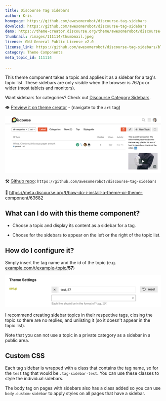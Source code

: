 ```yaml
---
title: Discourse Tag Sidebars
author: Kris
homepage: https://github.com/awesomerobot/discourse-tag-sidebars
download: https://github.com/awesomerobot/discourse-tag-sidebars
demo: https://theme-creator.discourse.org/theme/awesomerobot/discourse-tag-sidebars
thumbnail: /images/111114/thumbnail.jpeg
license: GNU General Public License v2.0
license_link: https://github.com/awesomerobot/discourse-tag-sidebars/blob/master/LICENSE
category: Theme Components
meta_topic_id: 111114

---
```

This theme component takes a topic and applies it as a sidebar for a tag's topic list. These sidebars are only visible when the browser is 767px or wider (most tablets and monitors). 

Want sidebars for categories? Check out [Discourse Category Sidebars](https://meta.discourse.org/t/discourse-category-sidebars/107561).

:eye: [Preview it on theme creator](https://theme-creator.discourse.org/theme/awesomerobot/discourse-tag-sidebars) - (navigate to the `art` tag)

![01%20PM: 690x250](/images/111114/lLedo1tkXnfk325vz30Zy1HSP7F.jpeg) 

:hammer_and_wrench: [Github repo](https://github.com/awesomerobot/discourse-tag-sidebars):  `https://github.com/awesomerobot/discourse-tag-sidebars`

 :thinking: https://meta.discourse.org/t/how-do-i-install-a-theme-or-theme-component/63682


## What can I do with this theme component? 

* Choose a topic and display its content as a sidebar for a tag. 

* Choose for the sidebars to appear on the left or the right of the topic list. 

## How do I configure it? 

Simply insert the tag name and the id of the topic (e.g. [example.com/t/example-topic/](#)**57**)

![15%20PM: 690x142](/images/111114/h3QE4j94a6m6Iqrcq0AACp0Px0T.png) 

I recommend creating sidebar topics in their respective tags, closing the topic so there are no replies, and unlisting it (so it doesn't appear in the topic list). 

Note that you can not use a topic in a private category as a sidebar in a public area. 

## Custom CSS 

Each tag sidebar is wrapped with a class that contains the tag name, so for the `test` tag that would be `.tag-sidebar-test`. You can use these classes to style the individual sidebars. 

The body tag on pages with sidebars also has a class added so you can use `body.custom-sidebar` to apply styles on all pages that have a sidebar.